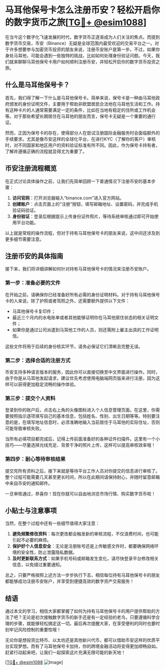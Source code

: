 # 马耳他保号卡怎么注册币安？轻松开启你的数字货币之旅[[TG💪+ @esim1088](https://t.me/s/esim1088)]

在当今这个数字化飞速发展的时代，数字货币正逐渐成为人们关注的焦点。而提到数字货币交易，币安（Binance）无疑是全球范围内最受欢迎的交易平台之一。对于许多想要参与加密货币投资的朋友来说，注册币安账户是第一步。不过，如果你身处马耳他，可能会遇到一些独特的挑战，比如如何处理身份验证问题。今天，我们就来聊聊马耳他保号卡用户如何顺利注册币安，并轻松开启你的数字货币投资之旅。

## 什么是马耳他保号卡？

首先，我们得了解一下什么是马耳他保号卡。简单来说，保号卡是一种由马耳他政府颁发的身份证明文件，主要用于帮助非欧盟居民合法地在马耳他生活和工作。持有这种卡片的人通常需要满足一定的条件，比如在当地有稳定的住所或工作机会等。对于那些希望长期居住在马耳他的朋友而言，保号卡无疑是一个重要的通行证。

然而，正因为保号卡的存在，使得部分人在尝试注册国际金融服务时会面临额外的手续要求。尤其是像币安这样的全球化平台，在进行KYC（了解你的客户）审核时，对不同国家和地区用户的资料验证标准有所不同。因此，作为保号卡持有者，了解并遵循正确的流程就显得尤为重要了。

## 币安注册流程概览

在正式讨论具体操作之前，让我们先简单回顾一下普通情况下注册币安的基本步骤：

1. **访问官网**：打开浏览器输入“binance.com”进入官方网站。
2. **创建账户**：点击页面上的“注册”按钮，填写邮箱地址、设置密码，并完成手机验证码验证。
3. **身份验证**：登录后根据提示上传身份证件照片，等待系统审核通过即可开始使用平台功能。

以上就是常规的操作流程，但对于持有马耳他保号卡的朋友来说，这中间还涉及到更多细节需要注意。

## 注册币安的具体指南

接下来，我们将详细讲解如何针对持有马耳他保号卡的情况来注册币安账户。

### 第一步：准备必要的文件

在开始之前，请确保你已经准备好所有必需的身份证明材料。对于持有马耳他保号卡的人来说，除了护照或者驾照之外，还需要额外提供以下文件：
- 马耳他保号卡复印件；
- 最近三个月内的水电账单或者其他能够证明你在马耳他居住状态的相关证明文件；
- 如果你是通过公司派遣到马耳他工作的人员，则还需附上雇主出具的工作证明信。

这些文件将用于后续的身份核实环节，请务必保证它们清晰且完整无误。

### 第二步：选择合适的注册方式

币安支持多种语言版本的服务，因此你可以直接切换至中文界面进行操作。同时，由于你是从马耳他发起请求，建议优先考虑使用电脑端网页版来进行注册，因为这样可以获得更加稳定流畅的操作体验。

### 第三步：提交个人资料

登录到你的账户后，点击右上角的头像图标进入个人信息管理页面。在这里，你需要按照指示逐项填写自己的基本信息，包括姓名、性别、出生日期等等。特别要注意的是，在填写地址信息时，必须准确地输入当前居住于马耳他的实际住址，否则可能导致审核失败。

当所有必填项目都完成后，记得上传前面准备好的各种证件扫描件。这里有一个小技巧——尽量选择光线充足、背景干净的照片上传，这样可以提高审核效率哦！

### 第四步：耐心等待审核结果

提交完所有资料之后，接下来就是等待平台工作人员对你提交的信息进行审核了。整个过程可能需要几天甚至更长时间，所以在此期间请保持耐心，并随时留意邮箱中来自币安的通知邮件。

一旦审核通过，恭喜你！现在你就可以自由地浏览市场行情、购买数字货币啦！

## 小贴士与注意事项

当然，在整个过程中还有一些细节值得大家注意：

1. **避免频繁修改资料**：每次更改都会触发新的审核流程，不仅浪费时间，也可能引起不必要的麻烦。
2. **保护好个人信息安全**：无论是注册账号还是上传敏感文件时，都要确保网络环境的安全性，防止泄露隐私数据。
3. **及时更新联系方式**：如果手机号码或邮箱发生变化，请尽快登录平台修改相关信息，以免错过重要通知。

总之，只要严格按照上述方法一步步执行下去，相信每位持有马耳他保号卡的朋友都能够成功注册币安账户，并享受到便捷高效的数字资产交易服务！

## 结语

通过本文的学习，相信大家都掌握了如何为持有马耳他保号卡的用户提供帮助的方法了吧？无论是初次接触数字货币的新手还是有一定经验的老鸟，只要遵循科学合理的步骤，就能够轻松搞定这一切。最后再次提醒大家，在享受便利的同时也要时刻牢记风险控制的重要性哦！

无论你是想投资比特币、以太坊还是其他新兴代币，都可以借助币安这样的优质平台实现梦想。而有了马耳他保号卡加持，你的跨境金融活动将变得更加顺畅自如。赶紧行动起来吧，让我们一起探索这片充满无限可能的新天地！

[[TG💪+ @esim1088](https://t.me/s/esim1088) ![Image](https://i.postimg.cc/4NQfJmqS/Snipaste-2025-05-13-00-14-12.png)]